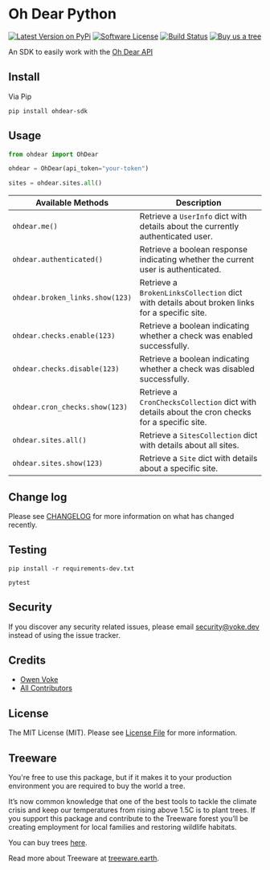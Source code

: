 # Oh Dear Python

[![Latest Version on PyPi][ico-version]][link-pypi]
[![Software License][ico-license]](LICENSE.md)
[![Build Status][ico-github-actions]][link-github-actions]
[![Buy us a tree][ico-treeware-gifting]][link-treeware-gifting]

An SDK to easily work with the [Oh Dear API](https://ohdear.app/docs/integrations/the-oh-dear-api)

## Install

Via Pip

```shell
pip install ohdear-sdk
```

## Usage

```python
from ohdear import OhDear

ohdear = OhDear(api_token="your-token")

sites = ohdear.sites.all()
```

| Available Methods               | Description                                                                                    |
|---------------------------------|------------------------------------------------------------------------------------------------|
| `ohdear.me()`                   | Retrieve a `UserInfo` dict with details about the currently authenticated user.                |
| `ohdear.authenticated()`        | Retrieve a boolean response indicating whether the current user is authenticated.              |
| `ohdear.broken_links.show(123)` | Retrieve a `BrokenLinksCollection` dict with details about broken links for a specific site.   |
| `ohdear.checks.enable(123)`     | Retrieve a boolean indicating whether a check was enabled successfully.                        |
| `ohdear.checks.disable(123)`    | Retrieve a boolean indicating whether a check was disabled successfully.                       |
| `ohdear.cron_checks.show(123)`  | Retrieve a `CronChecksCollection` dict with details about the cron checks for a specific site. |
| `ohdear.sites.all()`            | Retrieve a `SitesCollection` dict with details about all sites.                                |
| `ohdear.sites.show(123)`        | Retrieve a `Site` dict with details about a specific site.                                     |

## Change log

Please see [CHANGELOG](CHANGELOG.md) for more information on what has changed recently.

## Testing

```shell
pip install -r requirements-dev.txt

pytest
```

## Security

If you discover any security related issues, please email security@voke.dev instead of using the issue tracker.

## Credits

- [Owen Voke][link-author]
- [All Contributors][link-contributors]

## License

The MIT License (MIT). Please see [License File](LICENSE.md) for more information.

## Treeware

You're free to use this package, but if it makes it to your production environment you are required to buy the world a tree.

It’s now common knowledge that one of the best tools to tackle the climate crisis and keep our temperatures from rising above 1.5C is to plant trees. If you support this package and contribute to the Treeware forest you’ll be creating employment for local families and restoring wildlife habitats.

You can buy trees [here][link-treeware-gifting].

Read more about Treeware at [treeware.earth][link-treeware].

[ico-version]: https://img.shields.io/pypi/v/ohdear-sdk.svg?style=flat-square
[ico-license]: https://img.shields.io/badge/license-MIT-brightgreen.svg?style=flat-square
[ico-github-actions]: https://img.shields.io/github/workflow/status/owenvoke/ohdear-python-sdk/Tests.svg?style=flat-square
[ico-treeware-gifting]: https://img.shields.io/badge/Treeware-%F0%9F%8C%B3-lightgreen?style=flat-square

[link-pypi]: https://pypi.org/project/ohdear-sdk
[link-github-actions]: https://github.com/owenvoke/ohdear-python-sdk/actions
[link-treeware]: https://treeware.earth
[link-treeware-gifting]: https://ecologi.com/owenvoke?gift-trees
[link-author]: https://github.com/owenvoke
[link-contributors]: https://github.com/owenvoke/ohdear-python-sdk/contributors
